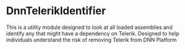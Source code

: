# DnnTelerikIdentifier
This is a utility module designed to look at all loaded assemblies and identify any that might have a dependency on Telerik.  Designed to help individuals understand the risk of removing Telerik from DNN Platform
